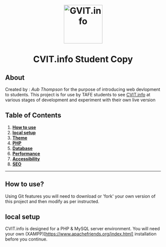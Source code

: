 <h1 align="center">
<br>
  <img src="https://cvit.info/p/images/logo_contact.png" alt="GVIT.info" width="125">
  <br>
    <br>
  CVIT.info Student Copy 
  <br>
</h1>

## About
Created by : _Aub Thompson_ for the purpose of introducing web devlopment to students. 
This project is for use by TAFE students to see [CVIT.info](https://cvit.info) at various stages of development and experiment with their own live version

## Table of Contents

1. **[How to use](#how)**
2. **[local setup](#local)**
3. **[Theme](#theme)**
4. **[PHP](#PHP)**
5. **[Database](#dbase)**
6. **[Performance](#performance)**
7. **[Accessibility](#accessibility)**
8. **[SEO](#seo)**

---

## How to use?
Using Git features you will need to download or 'fork' your own version of this project and then modify as per instructed.    

## local setup
CVIT.info is designed for a PHP & MySQL server environment. You will need your own (XAMPP)[https://www.apachefriends.org/index.html] installation before you continue. 
